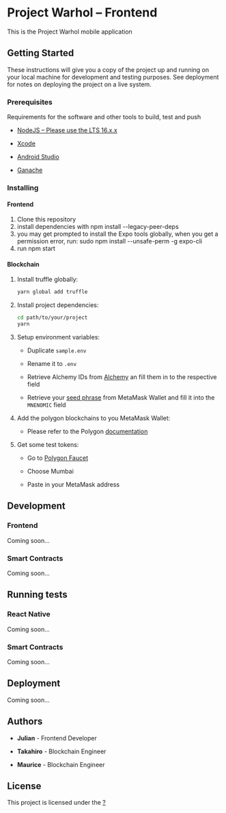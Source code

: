 # Project Warhol – Frontend

This is the Project Warhol mobile application

## Getting Started

These instructions will give you a copy of the project up and running on
your local machine for development and testing purposes. See deployment
for notes on deploying the project on a live system.

### Prerequisites

Requirements for the software and other tools to build, test and push 

- [NodeJS – Please use the LTS 16.x.x](https://nodejs.dev/)

- [Xcode](https://developer.apple.com/xcode/)

- [Android Studio](https://developer.android.com/studio)

- [Ganache](https://trufflesuite.com/ganache/)

### Installing

#### Frontend

1. Clone this repository
2. install dependencies with
    npm install --legacy-peer-deps
3. you may get prompted to install the Expo tools globally, when you get a permission error, run:
    sudo npm install --unsafe-perm -g expo-cli
4. run
    npm start

#### Blockchain

1. Install truffle globally:

    ```zsh
    yarn global add truffle
    ```

2. Install project dependencies:

    ```zsh
    cd path/to/your/project
    yarn
    ```

3. Setup environment variables:

    - Duplicate `sample.env`

    - Rename it to `.env`

    - Retrieve Alchemy IDs from [Alchemy](https://dashboard.alchemyapi.io/) an fill them in to the respective field

    - Retrieve your [seed phrase](https://metamask.zendesk.com/hc/en-us/articles/360015290032-How-to-reveal-your-Secret-Recovery-Phrase) from MetaMask Wallet and fill it into the `MNENOMIC` field

4. Add the polygon blockchains to you MetaMask Wallet:

    - Please refer to the Polygon [documentation](https://docs.polygon.technology/docs/develop/metamask/config-polygon-on-metamask/)

5. Get some test tokens:

    - Go to [Polygon Faucet](https://faucet.polygon.technology/)

    - Choose Mumbai

    - Paste in your MetaMask address

## Development

### Frontend

Coming soon...

### Smart Contracts

Coming soon...

## Running tests

### React Native

Coming soon...

### Smart Contracts

Coming soon...

## Deployment

Coming soon...

## Authors

- **Julian** - Frontend Developer

- **Takahiro** - Blockchain Engineer

- **Maurice** - Blockchain Engineer

## License

This project is licensed under the [?](LICENSE)
